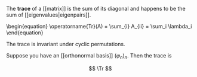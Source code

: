 The **trace** of a [[matrix]] is the sum of its diagonal and happens to be the sum of [[eigenvalues|eigenpairs]].

\begin{equation}
\operatorname{Tr}(A) = \sum_{i} A_{ii} = \sum_i \lambda_i
\end{equation}

The trace is invariant under cyclic permutations.


Suppose you have an [[orthonormal basis]] $(\varphi_n)_n$. Then the trace is

$$
\Tr
$$